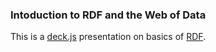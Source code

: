 ### Intoduction to RDF and the Web of Data 

This is a [deck.js](http://imakewebthings.com/deck.js/) presentation on basics of [RDF](http://www.w3.org/TR/rdf-concepts/).